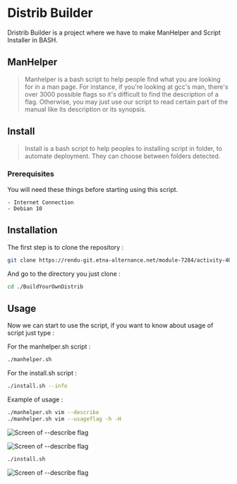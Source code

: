 # Distrib Builder

Dristrib Builder is a project where we have to make ManHelper and Script Installer in BASH.

## ManHelper

> Manhelper is a bash script to help people find what you are looking for in a man page. For instance, if you're looking at gcc's man, there's over 3000 possible flags so it's difficult to find the description of a flag.
Otherwise, you may just use our script to read certain part of the manual like its description or its synopsis.
>

## Install

> Install is a bash script to help peoples to installing script in folder, to automate deployment. They can choose between folders detected.
>

### Prerequisites
You will need these things before starting using this script.
```
- Internet Connection
- Debian 10
```

## Installation
The first step is to clone the repository :
```bash
git clone https://rendu-git.etna-alternance.net/module-7284/activity-40376/group-808313 BuildYourOwnDistrib
```
And go to the directory you just clone :
```bash
cd ./BuildYourOwnDistrib
```

## Usage
Now we can start to use the script, if you want to know about usage of script just type :

For the manhelper.sh script :
```bash
./manhelper.sh
```

For the install.sh script :
```bash
./install.sh --info
```

Example of usage :
```bash
./manhelper.sh vim --describe
./manhelper.sh vim --usageflag -h -H
```

![Screen of --describe flag](https://image.noelshack.com/fichiers/2020/42/5/1602881638-screenshot-from-2020-10-16-22-53-19.png "This is a sample image.")

![Screen of --describe flag](
https://i.ibb.co/MDdFz29/Screenshot-from-2020-10-16-22-56-58.png "This is a sample image.")

```bash
./install.sh
```

![Screen of --describe flag](https://i.ibb.co/XpSwbkX/Screenshot-from-2020-10-16-23-04-09.png "This is a sample image.")

